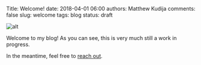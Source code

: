 Title: Welcome!
date: 2018-04-01 06:00
authors: Matthew Kudija
comments: false
slug: welcome
tags: blog
status: draft

![alt]({filename}/images/welcome.png)


<!-- PELICAN_BEGIN_SUMMARY -->

Welcome to my blog! As you can see, this is very much still a work in progress. 

In the meantime, feel free to [reach out](mailto:m.kudija@gmail.com?Subject=Blog%3A%20&Body=Hi%20Matthew%2C%0A%0A).


<!-- PELICAN_END_SUMMARY -->